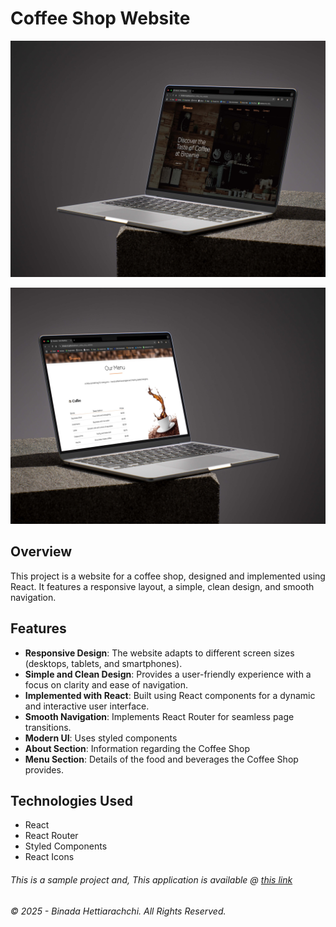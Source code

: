 # Coffee Shop Website

![logo](coffee_shop/src/assets/Coffee_site.jpg)

![logo](coffee_shop/src/assets/Coffee_site_2.jpg)

## Overview

This project is a website for a coffee shop, designed and implemented using React. It features a responsive layout, a simple, clean design, and smooth navigation.

## Features

* **Responsive Design**: The website adapts to different screen sizes (desktops, tablets, and smartphones).
* **Simple and Clean Design**: Provides a user-friendly experience with a focus on clarity and ease of navigation.
* **Implemented with React**: Built using React components for a dynamic and interactive user interface.
* **Smooth Navigation**: Implements React Router for seamless page transitions.
* **Modern UI**: Uses styled components
* **About Section**: Information regarding the Coffee Shop
* **Menu Section**: Details of the food and beverages the Coffee Shop provides.

## Technologies Used

* React
* React Router
* Styled Components
* React Icons

<h6> This is a sample project and, This application is available @ <a href src='https://binada-sh.github.io/React_coffee_shop_website/' target='_blank'> this link </a></h6>

###### © 2025 - Binada Hettiarachchi. All Rights Reserved. ######
